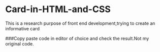 # Card-in-HTML-and-CSS
This is a research purpose of front end development,trying to create an informative card

###Copy paste code in editor of choice and check the result.Not my original code.
